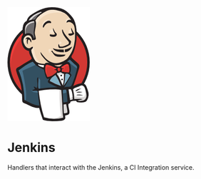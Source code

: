 ![Source Icon](thumbnail.png)
# Jenkins
Handlers that interact with the Jenkins, a CI Integration service.

